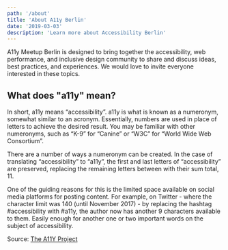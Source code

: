 ```yaml
---
path: '/about'
title: 'About A11y Berlin'
date: '2019-03-03'
description: 'Learn more about Accessibility Berlin'
---
```


A11y Meetup Berlin is designed to bring together the accessibility, web
performance, and inclusive design community to share and discuss ideas, best
practices, and experiences. We would love to invite everyone interested in
these topics.

## What does "a11y" mean?

In short, a11y means “accessibility”. a11y is what is known as a numeronym,
somewhat similar to an acronym. Essentially, numbers are used in place of
letters to achieve the desired result. You may be familiar with other
numeronyms, such as “K-9” for “Canine” or “W3C” for “World Wide Web
Consortium”.

There are a number of ways a numeronym can be created. In the case of
translating “accessibility” to “a11y”, the first and last letters of
“accessibility” are preserved, replacing the remaining letters between with
their sum total, 11.

One of the guiding reasons for this is the limited space available on
social media platforms for posting content. For example, on Twitter - where
the character limit was 140 (until November 2017) - by replacing the
hashtag #accessibility with #a11y, the author now has another 9 characters
available to them. Easily enough for another one or two important words on
the subject of accessibility.

Source: [The A11Y Project](https://a11yproject.com/about)
